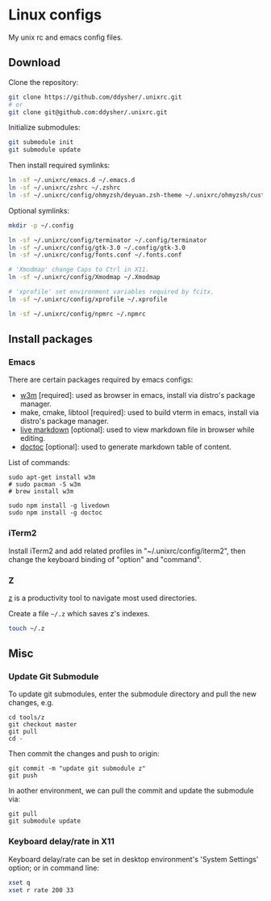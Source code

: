 # Linux configs

My unix rc and emacs config files.

## Download

Clone the repository:

```sh
git clone https://github.com/ddysher/.unixrc.git
# or
git clone git@github.com:ddysher/.unixrc.git
```

Initialize submodules:

```sh
git submodule init
git submodule update
```

Then install required symlinks:

```bash
ln -sf ~/.unixrc/emacs.d ~/.emacs.d
ln -sf ~/.unixrc/zshrc ~/.zshrc
ln -sf ~/.unixrc/config/ohmyzsh/deyuan.zsh-theme ~/.unixrc/ohmyzsh/custom/themes/deyuan.zsh-theme
```

Optional symlinks:

```bash
mkdir -p ~/.config

ln -sf ~/.unixrc/config/terminator ~/.config/terminator
ln -sf ~/.unixrc/config/gtk-3.0 ~/.config/gtk-3.0
ln -sf ~/.unixrc/config/fonts.conf ~/.fonts.conf

# 'Xmodmap' change Caps to Ctrl in X11.
ln -sf ~/.unixrc/config/Xmodmap ~/.Xmodmap

# 'xprofile' set environment variables required by fcitx.
ln -sf ~/.unixrc/config/xprofile ~/.xprofile

ln -sf ~/.unixrc/config/npmrc ~/.npmrc
```

## Install packages

### Emacs

There are certain packages required by emacs configs:

- [w3m](http://w3m.sourceforge.net/) [required]: used as browser in emacs, install via distro's package manager.
- make, cmake, libtool [required]: used to build vterm in emacs, install via distro's package manager.
- [live markdown](https://github.com/shime/livedown) [optional]: used to view markdown file in browser while editing.
- [doctoc](https://github.com/thlorenz/doctoc) [optional]: used to generate markdown table of content.

List of commands:

```
sudo apt-get install w3m
# sudo pacman -S w3m
# brew install w3m

sudo npm install -g livedown
sudo npm install -g doctoc
```

### iTerm2

Install iTerm2 and add related profiles in "~/.unixrc/config/iterm2", then change the keyboard binding of "option" and "command".

### Z

[z](https://github.com/rupa/z) is a productivity tool to navigate most used directories.

Create a file `~/.z` which saves z's indexes.

```sh
touch ~/.z
```

## Misc

### Update Git Submodule

To update git submodules, enter the submodule directory and pull the new changes, e.g.

```
cd tools/z
git checkout master
git pull
cd -
```

Then commit the changes and push to origin:

```
git commit -m "update git submodule z"
git push
```

In aother environment, we can pull the commit and update the submodule via:

```
git pull
git submodule update
```

### Keyboard delay/rate in X11

Keyboard delay/rate can be set in desktop environment's 'System Settings' option;
or in command line:
```sh
xset q
xset r rate 200 33
```
